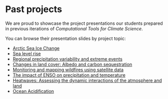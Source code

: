 # Past projects

We are proud to showcase the project presentations our students prepared in previous iterations of *Computational Tools for Climate Science*. 

You can browse their presentation slides by project topic:
- [Arctic Sea Ice Change](projects/project-notebooks/Arctic_sea_ice_change_2024.ipynb)
- [Sea level rise](https://github.com/neuromatch/climate-course-content/blob/main/projects/past-projects/sea_level_rise.ipynb)
- [Regional precipitation variability and extreme events](https://github.com/neuromatch/climate-course-content/blob/main/projects/past-projects/precipitation.ipynb)
- [Changes in land cover: Albedo and carbon sequestration](https://github.com/neuromatch/climate-course-content/blob/main/projects/past-projects/albedo.ipynb)
- [Monitoring and mapping wildfires using satellite data](https://github.com/neuromatch/climate-course-content/blob/main/projects/past-projects/wildfires.ipynb)
- [The impact of ENSO on precipitation and temperature](https://github.com/neuromatch/climate-course-content/blob/main/projects/past-projects/ENSO.ipynb)
- [Heatwaves: Assessing the dynamic interactions of the atmosphere and land](https://github.com/neuromatch/climate-course-content/blob/main/projects/past-projects/heatwaves.ipynb)
- [Ocean Acidification](https://github.com/neuromatch/climate-course-content/blob/main/projects/past-projects/ocean_acidification.ipynb)
